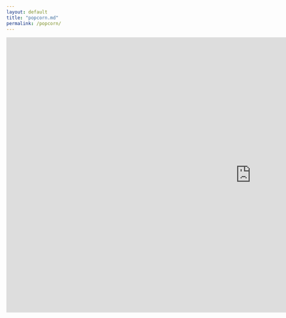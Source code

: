 ```yaml
---
layout: default
title: "popcorn.md"
permalink: /popcorn/
---
```


<iframe width="1280" height="720" src="https://www.eporner.com/embed/NbC1KnM6cyO/" frameborder="0" allowfullscreen></iframe>

